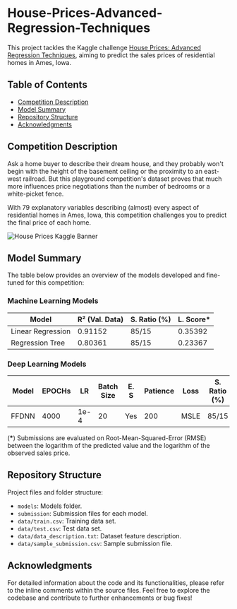 # House-Prices-Advanced-Regression-Techniques
This project tackles the Kaggle challenge [House Prices: Advanced Regression Techniques](https://www.kaggle.com/competitions/house-prices-advanced-regression-techniques), aiming to predict the sales prices of residential homes in Ames, Iowa. 


## Table of Contents
- [Competition Description](#competition-description)
- [Model Summary](#model-summary)
- [Repository Structure](#repository-structure)
- [Acknowledgments](#acknowledgments)

## Competition Description
Ask a home buyer to describe their dream house, and they probably won't begin with the height of the basement ceiling or the proximity to an east-west railroad. But this playground competition's dataset proves that much more influences price negotiations than the number of bedrooms or a white-picket fence.

With 79 explanatory variables describing (almost) every aspect of residential homes in Ames, Iowa, this competition challenges you to predict the final price of each home.

![House Prices Kaggle Banner](https://storage.googleapis.com/kaggle-media/competitions/House%20Prices/kaggle_5407_media_housesbanner.png)


## Model Summary
The table below provides an overview of the models developed and fine-tuned for this competition:

### Machine Learning Models

| Model              | R² (Val. Data) | S. Ratio (%) | L. Score\* |
|--------------------|-----------------|-----------------|-------------|
| Linear Regression  | 0.91152         |       85/15     | 0.35392     |
| Regression Tree    | 0.80361         |       85/15     | 0.23367     |

### Deep Learning Models

| Model    | EPOCHs | LR   | Batch Size  | E. S | Patience | Loss  | S. Ratio (%) | L. Score\* |
|----------|--------|------|-----|-------|----------|-------|----------|---------|
| FFDNN    | 4000   | 1e-4 |  20 |  Yes  | 200      | MSLE  |  85/15   | 0.21338 |

(**\***) Submissions are evaluated on Root-Mean-Squared-Error (RMSE) between the logarithm of the predicted value and the logarithm of the observed sales price.

## Repository Structure

Project files and folder structure:
- `models`: Models folder.
- `submission`: Submission files for each model.
- `data/train.csv`: Training data set.
- `data/test.csv`: Test data set.
- `data/data_description.txt`: Dataset feature description.
- `data/sample_submission.csv`: Sample submission file.

## Acknowledgments

For detailed information about the code and its functionalities, please refer to the inline comments within the source files. Feel free to explore the codebase and contribute to further enhancements or bug fixes!

